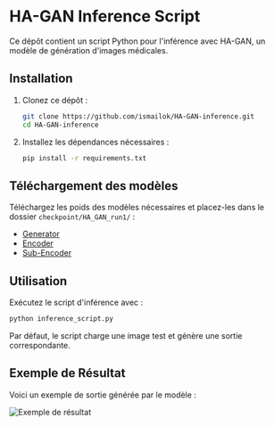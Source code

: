 # HA-GAN Inference Script

Ce dépôt contient un script Python pour l'inférence avec HA-GAN, un modèle de génération d'images médicales.

## Installation

1. Clonez ce dépôt :
   ```sh
   git clone https://github.com/ismailok/HA-GAN-inference.git
   cd HA-GAN-inference
   ```
2. Installez les dépendances nécessaires :
   ```sh
   pip install -r requirements.txt
   ```

## Téléchargement des modèles

Téléchargez les poids des modèles nécessaires et placez-les dans le dossier `checkpoint/HA_GAN_run1/` :

- [Generator]([https://example.com/G_iter80000.pth](https://drive.google.com/file/d/1orNvz7DLsCn5KWKjjVpEL4e5mO0akf6g/view))
- [Encoder]([https://example.com/E_iter80000.pth](https://drive.google.com/file/d/1orNvz7DLsCn5KWKjjVpEL4e5mO0akf6g/view))
- [Sub-Encoder]([https://example.com/Sub_E_iter80000.pth](https://drive.google.com/file/d/1orNvz7DLsCn5KWKjjVpEL4e5mO0akf6g/view))

## Utilisation

Exécutez le script d'inférence avec :
```sh
python inference_script.py
```
Par défaut, le script charge une image test et génère une sortie correspondante.

## Exemple de Résultat

Voici un exemple de sortie générée par le modèle :

![Exemple de résultat]([https://example.com/result_image.png](https://github.com/batmanlab/HA-GAN/blob/master/figures/sample_HA_GAN.png))


